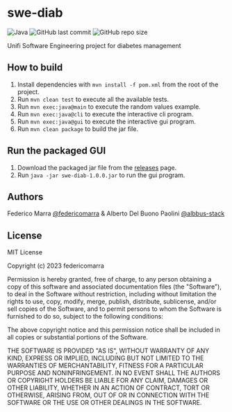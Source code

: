 # swe-diab

![Java](https://img.shields.io/badge/Java-11.0-ED8B00?style=for-the-badge&logo=openjdk&logoColor=white)
![GitHub last commit](https://img.shields.io/github/last-commit/federicomarra/swe-diab?style=for-the-badge)
![GitHub repo size](https://img.shields.io/github/repo-size/federicomarra/swe-diab?style=for-the-badge)

Unifi Software Engineering project for diabetes management

## How to build

1. Install dependencies with `mvn install -f pom.xml` from the root of the project.
2. Run `mvn clean test` to execute all the available tests.
3. Run `mvn exec:java@main` to execute the random values example.
4. Run `mvn exec:java@cli` to execute the interactive cli program.
5. Run `mvn exec:java@gui` to execute the interactive gui program.
6. Run `mvn clean package` to build the jar file.

## Run the packaged GUI

1. Download the packaged jar file from the [releases](<https://github.com/federicomarra/swe-diab/releases>) page.
2. Run `java -jar swe-diab-1.0.0.jar` to run the gui program.

## Authors

Federico Marra [@federicomarra](https://github.com/federicomarra) & Alberto Del Buono Paolini [@albbus-stack](https://github.com/albbus-stack)

## License

MIT License

Copyright (c) 2023 federicomarra

Permission is hereby granted, free of charge, to any person obtaining a copy
of this software and associated documentation files (the "Software"), to deal
in the Software without restriction, including without limitation the rights
to use, copy, modify, merge, publish, distribute, sublicense, and/or sell
copies of the Software, and to permit persons to whom the Software is
furnished to do so, subject to the following conditions:

The above copyright notice and this permission notice shall be included in all
copies or substantial portions of the Software.

THE SOFTWARE IS PROVIDED "AS IS", WITHOUT WARRANTY OF ANY KIND, EXPRESS OR
IMPLIED, INCLUDING BUT NOT LIMITED TO THE WARRANTIES OF MERCHANTABILITY,
FITNESS FOR A PARTICULAR PURPOSE AND NONINFRINGEMENT. IN NO EVENT SHALL THE
AUTHORS OR COPYRIGHT HOLDERS BE LIABLE FOR ANY CLAIM, DAMAGES OR OTHER
LIABILITY, WHETHER IN AN ACTION OF CONTRACT, TORT OR OTHERWISE, ARISING FROM,
OUT OF OR IN CONNECTION WITH THE SOFTWARE OR THE USE OR OTHER DEALINGS IN THE
SOFTWARE.
